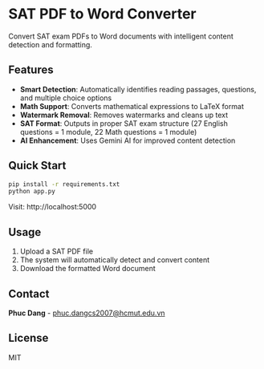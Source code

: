 # SAT PDF to Word Converter

Convert SAT exam PDFs to Word documents with intelligent content detection and formatting.

## Features
- **Smart Detection**: Automatically identifies reading passages, questions, and multiple choice options
- **Math Support**: Converts mathematical expressions to LaTeX format
- **Watermark Removal**: Removes watermarks and cleans up text
- **SAT Format**: Outputs in proper SAT exam structure (27 English questions = 1 module, 22 Math questions = 1 module)
- **AI Enhancement**: Uses Gemini AI for improved content detection

## Quick Start
```bash
pip install -r requirements.txt
python app.py
```
Visit: http://localhost:5000

## Usage
1. Upload a SAT PDF file
2. The system will automatically detect and convert content
3. Download the formatted Word document

## Contact
**Phuc Dang** - phuc.dangcs2007@hcmut.edu.vn

## License
MIT